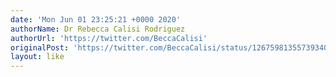 ```yaml
---
date: 'Mon Jun 01 23:25:21 +0000 2020'
authorName: Dr Rebecca Calisi Rodriguez
authorUrl: 'https://twitter.com/BeccaCalisi'
originalPost: 'https://twitter.com/BeccaCalisi/status/1267598135573934080'
layout: like
---
```

